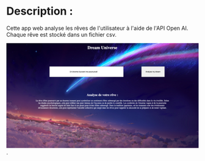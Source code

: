 Description : 
==

Cette app web analyse les rêves de l'utilisateur à l'aide de l'API Open AI. Chaque rêve est stocké dans un fichier csv. 

![Screen shot exemple du'utilisation](/static/exemple.png "Exemple d'utilisation avec le rêve : 'Un énrome tsunami me poursuivait'").
